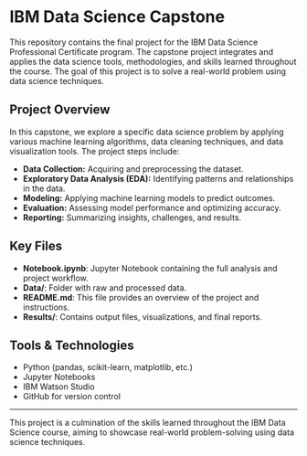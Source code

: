 # IBM Data Science Capstone

This repository contains the final project for the IBM Data Science Professional Certificate program. The capstone project integrates and applies the data science tools, methodologies, and skills learned throughout the course. The goal of this project is to solve a real-world problem using data science techniques.

## Project Overview
In this capstone, we explore a specific data science problem by applying various machine learning algorithms, data cleaning techniques, and data visualization tools. The project steps include:

- **Data Collection:** Acquiring and preprocessing the dataset.
- **Exploratory Data Analysis (EDA):** Identifying patterns and relationships in the data.
- **Modeling:** Applying machine learning models to predict outcomes.
- **Evaluation:** Assessing model performance and optimizing accuracy.
- **Reporting:** Summarizing insights, challenges, and results.

## Key Files
- **Notebook.ipynb**: Jupyter Notebook containing the full analysis and project workflow.
- **Data/**: Folder with raw and processed data.
- **README.md**: This file provides an overview of the project and instructions.
- **Results/**: Contains output files, visualizations, and final reports.

## Tools & Technologies
- Python (pandas, scikit-learn, matplotlib, etc.)
- Jupyter Notebooks
- IBM Watson Studio
- GitHub for version control

---

This project is a culmination of the skills learned throughout the IBM Data Science course, aiming to showcase real-world problem-solving using data science techniques.
